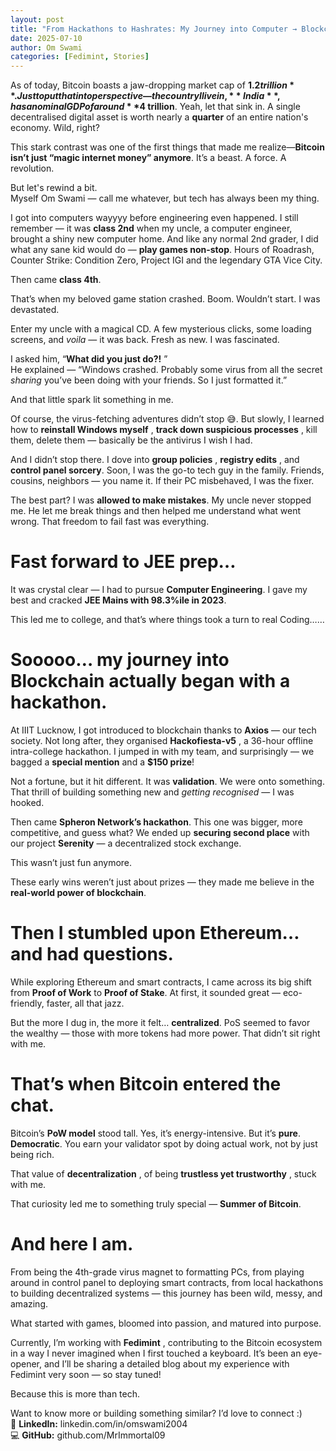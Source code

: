 ```yaml
---
layout: post
title: "From Hackathons to Hashrates: My Journey into Computer → Blockchain → Bitcoin"
date: 2025-07-10
author: Om Swami
categories: [Fedimint, Stories]
---
```


As of today, Bitcoin boasts a jaw-dropping market cap of **$1.2 trillion**.
Just to put that into perspective—the country I live in, **India** , has a
nominal GDP of around **$4 trillion**. Yeah, let that sink in. A single
decentralised digital asset is worth nearly a **quarter** of an entire
nation's economy. Wild, right?

This stark contrast was one of the first things that made me realize—**Bitcoin
isn’t just “magic internet money” anymore**. It’s a beast. A force. A
revolution.

But let's rewind a bit.  
Myself Om Swami — call me whatever, but tech has always been my thing.

I got into computers wayyyy before engineering even happened. I still remember
— it was **class 2nd** when my uncle, a computer engineer, brought a shiny new
computer home. And like any normal 2nd grader, I did what any sane kid would
do — **play games non-stop**. Hours of Roadrash, Counter Strike: Condition
Zero, Project IGI and the legendary GTA Vice City.

Then came **class 4th**.

That’s when my beloved game station crashed. Boom. Wouldn’t start. I was
devastated.

Enter my uncle with a magical CD. A few mysterious clicks, some loading
screens, and _voila_ — it was back. Fresh as new. I was fascinated.

I asked him, “**What did you just do?!** ”  
He explained — “Windows crashed. Probably some virus from all the secret
_sharing_ you’ve been doing with your friends. So I just formatted it.”

And that little spark lit something in me.

Of course, the virus-fetching adventures didn’t stop 😅. But slowly, I learned
how to **reinstall Windows myself** , **track down suspicious processes** ,
kill them, delete them — basically be the antivirus I wish I had.

And I didn’t stop there. I dove into **group policies** , **registry edits** ,
and **control panel sorcery**. Soon, I was the go-to tech guy in the family.
Friends, cousins, neighbors — you name it. If their PC misbehaved, I was the
fixer.

The best part? I was **allowed to make mistakes**. My uncle never stopped me.
He let me break things and then helped me understand what went wrong. That
freedom to fail fast was everything.

# Fast forward to JEE prep…

It was crystal clear — I had to pursue **Computer Engineering**. I gave my
best and cracked **JEE Mains with 98.3%ile in 2023**.

This led me to college, and that’s where things took a turn to real Coding……

# Sooooo… my journey into Blockchain actually began with a hackathon.

At IIIT Lucknow, I got introduced to blockchain thanks to **Axios** — our tech
society. Not long after, they organised **Hackofiesta-v5** , a 36-hour offline
intra-college hackathon. I jumped in with my team, and surprisingly — we
bagged a **special mention** and a **$150 prize**!

Not a fortune, but it hit different. It was **validation**. We were onto
something. That thrill of building something new and _getting recognised_ — I
was hooked.

Then came **Spheron Network’s hackathon**. This one was bigger, more
competitive, and guess what? We ended up **securing second place** with our
project **Serenity** — a decentralized stock exchange.

This wasn’t just fun anymore.

These early wins weren’t just about prizes — they made me believe in the
**real-world power of blockchain**.

# Then I stumbled upon Ethereum… and had questions.

While exploring Ethereum and smart contracts, I came across its big shift from
**Proof of Work** to **Proof of Stake**. At first, it sounded great — eco-
friendly, faster, all that jazz.

But the more I dug in, the more it felt… **centralized**. PoS seemed to favor
the wealthy — those with more tokens had more power. That didn’t sit right
with me.

# That’s when Bitcoin entered the chat.

Bitcoin’s **PoW model** stood tall. Yes, it’s energy-intensive. But it’s
**pure**. **Democratic**. You earn your validator spot by doing actual work,
not by just being rich.

That value of **decentralization** , of being **trustless yet trustworthy** ,
stuck with me.

That curiosity led me to something truly special — **Summer of Bitcoin**.

# And here I am.

From being the 4th-grade virus magnet to formatting PCs, from playing around
in control panel to deploying smart contracts, from local hackathons to
building decentralized systems — this journey has been wild, messy, and
amazing.

What started with games, bloomed into passion, and matured into purpose.

Currently, I’m working with **Fedimint** , contributing to the Bitcoin
ecosystem in a way I never imagined when I first touched a keyboard. It’s been
an eye-opener, and I’ll be sharing a detailed blog about my experience with
Fedimint very soon — so stay tuned!

Because this is more than tech.

Want to know more or building something similar? I’d love to connect :)  
💼 **LinkedIn:** linkedin.com/in/omswami2004  
💻 **GitHub:** github.com/MrImmortal09